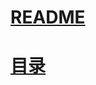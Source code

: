 
# [README](../README.md "回到 README")
# [目录](本书的组织结构.md "回到 目录")














































